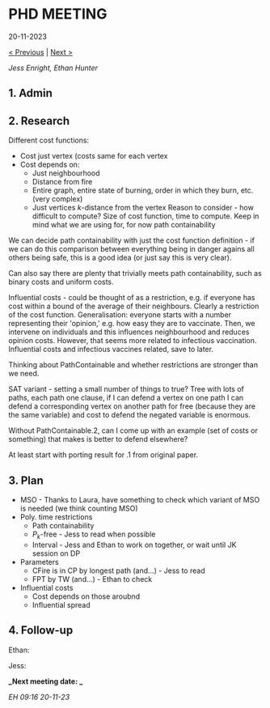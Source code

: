 # PHD MEETING

20-11-2023

[< Previous]() | [Next >]()

_Jess Enright,_
_Ethan Hunter_


## 1. Admin


## 2. Research

Different cost functions:
 - Cost just vertex (costs same for each vertex
 - Cost depends on:
	 - Just neighbourhood
	 - Distance from fire
	 - Entire graph, entire state of burning, order in which they burn, etc. (very complex)
	 - Just vertices $k$-distance from the vertex
Reason to consider - how difficult to compute? Size of cost function, time to compute. Keep in mind what we are using for, for now path containability

We can decide path containability with just the cost function definition - if we can do this comparison between everything being in danger agains all others being safe, this is a good idea (or just say this is very clear).

Can also say there are plenty that trivially meets path containability, such as binary costs and uniform costs.


Influential costs - could be thought of as a restriction, e.g. if everyone has cost within a bound of the average of their neighbours. Clearly a restriction of the cost function. Generalisation: everyone starts with a number representing their 'opinion,' e.g. how easy they are to vaccinate. Then, we intervene on individuals and this influences neighbourhood and reduces opinion costs. However, that seems more related to infectious vaccination. Influential costs and infectious vaccines related, save to later.

Thinking about PathContainable and whether restrictions are stronger than we need.

SAT variant - setting a small number of things to true? Tree with lots of paths, each path one clause, if I can defend a vertex on one path I can defend a corresponding vertex on another path for free (because they are the same variable) and cost to defend the negated variable is enormous.

Without PathContainable.2, can I come up with an example (set of costs or something) that makes is better to defend elsewhere?

At least start with porting result for .1 from original paper.
## 3. Plan

 - MSO - Thanks to Laura, have something to check which variant of MSO is needed (we think counting MSO)
 - Poly. time restrictions
	 - Path containability
	 - $P_k$-free - Jess to read when possible
	 - Interval - Jess and Ethan to work on together, or wait until JK session on DP
 - Parameters
	 - CFire is in CP by longest path (and...) - Jess to read
	 - FPT by TW (and...) - Ethan to check
 - Influential costs
	 - Cost depends on those aroubnd
	 - Influential spread


## 4. Follow-up

Ethan:

Jess:


**_Next meeting date: _**



_EH 09:16 20-11-23_
